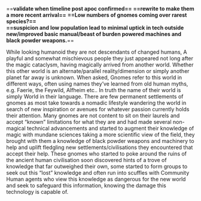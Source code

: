 ==**validate when timeline post apoc confirmed==**
**==rewrite to make them a more recent arrival==**
**==Low numbers of gnomes coming over rarest species?==**  
**==suspicion and low population lead to minimal uptick in tech outside new/improved basic manual/beast of burden powered machines and black powder weapons.**==

While looking humanoid they are not descendants of changed humans, A playful and somewhat mischievous people they just appeared not long after the magic cataclysm, having magically arrived from another world. Whether this other world is an alternate/parallel reality/dimension or simply another planet far away is unknown. When asked, Gnomes refer to this world in different ways, often using names they’ve learned from old human myths, e.g. Faerie, the Feywild, Alfheim etc.. In truth the name of their world is simply World in their language. There are few permanent settlements of gnomes as most take towards a nomadic lifestyle wandering the world in search of new inspiration or avenues for whatever passion currently holds their attention. Many gnomes are not content to sit on their laurels and accept “known” limitations for what they are and had made several non-magical technical advancements and started to augment their knowledge of magic with mundane sciences taking a more scientific view of the field, they brought with them a knowledge of black powder weapons and machinery to help and uplift fledgling new settlements/civilisations they encountered that accept their help. These gnomes who started to poke around the ruins of the ancient human civilisation soon discovered hints of a trove of knowledge that far outweighed their own, some started to form groups to seek out this “lost” knowledge and often run into scuffles with Community Human agents who view this knowledge as dangerous for the new world and seek to safeguard this information, knowing the damage this technology is capable of.